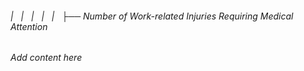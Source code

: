 ###### |   |   |   |   |   ├── Number of Work-related Injuries Requiring Medical Attention

*Add content here*